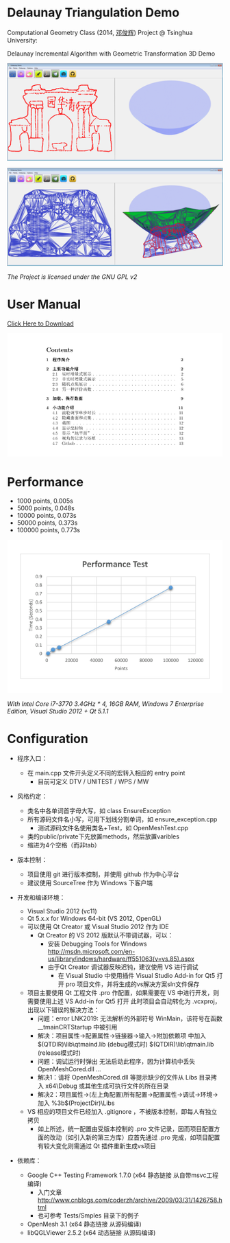 Delaunay Triangulation Demo
========

Computational Geometry Class (2014, [邓俊辉](http://dsa.cs.tsinghua.edu.cn/~deng/index.htm)) Project @ Tsinghua University:

Delaunay Incremental Algorithm with Geometric Transformation 3D Demo

![](https://raw.githubusercontent.com/qiaone/delaunay/master/Img/gate_1.png)

![](https://raw.githubusercontent.com/qiaone/delaunay/master/Img/gate_2.png)

 *The Project is licensed under the GNU GPL v2*

# User Manual #

[Click Here to Download](https://raw.githubusercontent.com/qiaone/delaunay/master/Docs/user_manual.pdf)

[![](https://raw.githubusercontent.com/qiaone/delaunay/master/Img/user_manual.png)](https://raw.githubusercontent.com/qiaone/delaunay/master/Docs/user_manual.pdf)

# Performance #

- 1000 points, 0.005s
- 5000 points, 0.048s
- 10000 points, 0.073s
- 50000	points, 0.373s
- 100000 points, 0.773s

![](https://raw.githubusercontent.com/qiaone/delaunay/master/Img/performance.png)

  *With Intel Core i7-3770 3.4GHz * 4, 16GB RAM, Windows 7 Enterprise Edition, Visual Studio 2012 + Qt 5.1.1*

# Configuration #

* 程序入口：
    * 在 main.cpp 文件开头定义不同的宏转入相应的 entry point
        * 目前可定义 DTV / UNITEST / WPS / MW

* 风格约定：
    * 类名中各单词首字母大写，如 class EnsureException
    * 所有源码文件名小写，可用下划线分割单词，如 ensure_exception.cpp
        * 测试源码文件名使用类名+Test，如 OpenMeshTest.cpp
    * 类的public/private下先放置methods，然后放置varibles
    * 缩进为4个空格（而非tab）

* 版本控制：
    * 项目使用 git 进行版本控制，并使用 github 作为中心平台
    * 建议使用 SourceTree 作为 Windows 下客户端

* 开发和编译环境：
    * Visual Studio 2012 (vc11)
    * Qt 5.x.x for Windows 64-bit (VS 2012, OpenGL)
    * 可以使用 Qt Creator 或 Visual Studio 2012 作为 IDE
        * Qt Creator 的 VS 2012 版默认不带调试器，可以：
            * 安装 Debugging Tools for Windows
                http://msdn.microsoft.com/en-us/library/indows/hardware/ff551063(v=vs.85).aspx
            * 由于Qt Creator 调试器反映迟钝，建议使用 VS 进行调试
                * 在 Visual Studio 中使用插件 Visual Studio Add-in for Qt5 打开 pro 项目文件，并将生成的vs解决方案sln文件保存
    * 项目主要使用 Qt 工程文件 .pro 作配置，如果需要在 VS 中进行开发，则需要使用上述 VS Add-in for Qt5 打开
      此时项目会自动转化为 .vcxproj，出现以下错误的解决方法：
        * 问题：error LNK2019: 无法解析的外部符号 WinMain，该符号在函数 __tmainCRTStartup 中被引用
        * 解决：项目属性->配置属性->链接器->输入->附加依赖项 中加入
            $(QTDIR)\lib\qtmaind.lib (debug模式时)
            $(QTDIR)\lib\qtmain.lib (release模式时)
        * 问题：调试运行时弹出 无法启动此程序，因为计算机中丢失 OpenMeshCored.dll ...
        * 解决1：请将 OpenMeshCored.dll 等提示缺少的文件从 Libs 目录拷入 x64\Debug 或其他生成可执行文件的所在目录
        * 解决2：项目属性->(左上角配置)所有配置->配置属性->调试->环境->加入 %3b$(ProjectDir)\Libs
    * VS 相应的项目文件已经加入 .gitignore ，不被版本控制，即每人有独立拷贝
        * 如上所述，统一配置由受版本控制的 .pro 文件记录，因而项目配置方面的改动（如引入新的第三方库）应首先通过 .pro 完成，如项目配置有较大变化则需通过 Qt 插件重新生成vs项目

* 依赖库：
    * Google C++ Testing Framework 1.7.0 (x64 静态链接 从自带msvc工程编译)
        * 入门文章 http://www.cnblogs.com/coderzh/archive/2009/03/31/1426758.html
        * 也可参考 Tests/Smples 目录下的例子
    * OpenMesh 3.1 (x64 静态链接 从源码编译)
    * libQGLViewer 2.5.2 (x64 动态链接 从源码编译)
